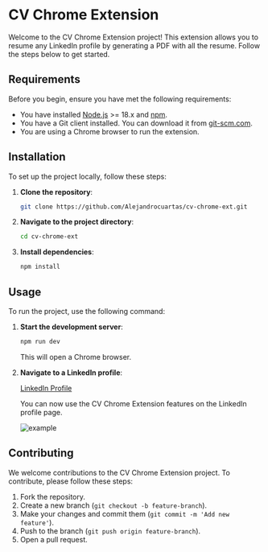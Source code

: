 # CV Chrome Extension

Welcome to the CV Chrome Extension project! This extension allows you to resume any LinkedIn profile by generating a PDF with all the resume. Follow the steps below to get started.

## Requirements

Before you begin, ensure you have met the following requirements:

- You have installed [Node.js](https://nodejs.org/) >= 18.x and [npm](https://www.npmjs.com/).
- You have a Git client installed. You can download it from [git-scm.com](https://git-scm.com/).
- You are using a Chrome browser to run the extension.

## Installation

To set up the project locally, follow these steps:

1. **Clone the repository**:
    ```sh
    git clone https://github.com/Alejandrocuartas/cv-chrome-ext.git
    ```

2. **Navigate to the project directory**:
    ```sh
    cd cv-chrome-ext
    ```

3. **Install dependencies**:
    ```sh
    npm install
    ```

## Usage

To run the project, use the following command:

1. **Start the development server**:
    ```sh
    npm run dev
    ```

    This will open a Chrome browser.

2. **Navigate to a LinkedIn profile**:

   [LinkedIn Profile](https://www.linkedin.com/in/cuartas)

    You can now use the CV Chrome Extension features on the LinkedIn profile page.

   ![example](https://public-ale31jo.s3.amazonaws.com/Screenshot+2024-05-21+at+4.26.34%E2%80%AFPM.png)

## Contributing

We welcome contributions to the CV Chrome Extension project. To contribute, please follow these steps:

1. Fork the repository.
2. Create a new branch (`git checkout -b feature-branch`).
3. Make your changes and commit them (`git commit -m 'Add new feature'`).
4. Push to the branch (`git push origin feature-branch`).
5. Open a pull request.
